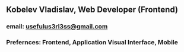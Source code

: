 ## Kobelev Vladislav, Web Developer (Frontend)
### email: usefulus3rl3ss@gmail.com
### Prefernces: Frontend, Application Visual Interface, Mobile
